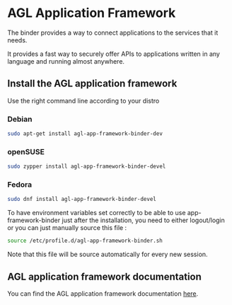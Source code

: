 # AGL Application Framework

The binder provides a way to connect applications to the services that it
needs.

It provides a fast way to securely offer APIs to applications written in any
language and running almost anywhere.

## Install the AGL application framework

Use the right command line according to your distro

### **Debian**

```bash
sudo apt-get install agl-app-framework-binder-dev
```

### **openSUSE**

```bash
sudo zypper install agl-app-framework-binder-devel
```

### **Fedora**

```bash
sudo dnf install agl-app-framework-binder-devel
```

To have environment variables set correctly to be able to use app-framework-binder just after the installation, you need to either logout/login or you can just manually source this file :

```bash
source /etc/profile.d/agl-app-framework-binder.sh
```

Note that this file will be source automatically for every new session.

## AGL application framework documentation

You can find the AGL application framework documentation
 [here](http://docs.automotivelinux.org/master/docs/apis_services/en/dev/reference/af-main/0-introduction.html
).
